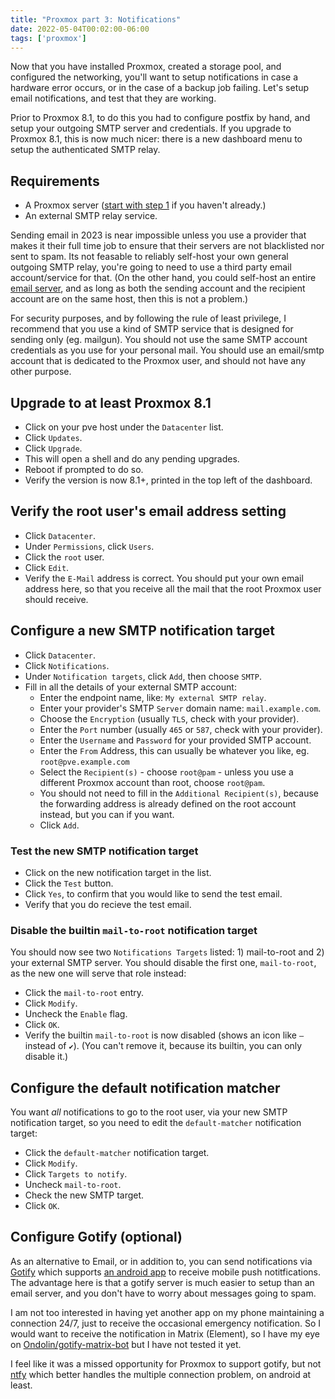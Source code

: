 ```yaml
---
title: "Proxmox part 3: Notifications"
date: 2022-05-04T00:02:00-06:00
tags: ['proxmox']
---
```


Now that you have installed Proxmox, created a storage pool, and
configured the networking, you'll want to setup notifications in case
a hardware error occurs, or in the case of a backup job failing. Let's
setup email notifications, and test that they are working.

Prior to Proxmox 8.1, to do this you had to configure postfix by hand,
and setup your outgoing SMTP server and credentials. If you upgrade to
Proxmox 8.1, this is now much nicer: there is a new dashboard menu to
setup the authenticated SMTP relay.

## Requirements

 * A Proxmox server ([start with step 1](/blog/proxmox/01-install/) if
   you haven't already.)
 * An external SMTP relay service.

Sending email in 2023 is near impossible unless you use a provider
that makes it their full time job to ensure that their servers are not
blacklisted nor sent to spam. Its not feasable to reliably self-host
your own general outgoing SMTP relay, you're going to need to use a
third party email account/service for that. (On the other hand, you
could self-host an entire [email server](https://mailu.io/), and as
long as both the sending account and the recipient account are on the
same host, then this is not a problem.)

For security purposes, and by following the rule of least privilege, I
recommend that you use a kind of SMTP service that is designed for
sending only (eg. mailgun). You should not use the same SMTP account
credentials as you use for your personal mail. You should use an
email/smtp account that is dedicated to the Proxmox user, and should
not have any other purpose.

## Upgrade to at least Proxmox 8.1

 * Click on your pve host under the `Datacenter` list.
 * Click `Updates`.
 * Click `Upgrade`.
 * This will open a shell and do any pending upgrades.
 * Reboot if prompted to do so.
 * Verify the version is now 8.1+, printed in the top left of the
   dashboard.

## Verify the root user's email address setting

 * Click `Datacenter`.
 * Under `Permissions`, click `Users`.
 * Click the `root` user.
 * Click `Edit`.
 * Verify the `E-Mail` address is correct. You should put your own
   email address here, so that you receive all the mail that the root
   Proxmox user should receive.

## Configure a new SMTP notification target

 * Click `Datacenter`.
 * Click `Notifications`.
 * Under `Notification targets`, click `Add`, then choose `SMTP`.
 * Fill in all the details of your external SMTP account:
   * Enter the endpoint name, like: `My external SMTP relay`.
   * Enter your provider's SMTP `Server` domain name: `mail.example.com`.
   * Choose the `Encryption` (usually `TLS`, check with your provider).
   * Enter the `Port` number (usually `465` or `587`, check with your provider).
   * Enter the `Username` and `Password` for your provided SMTP account.
   * Enter the `From` Address, this can usually be whatever you like,
     eg. `root@pve.example.com`
   * Select the `Recipient(s)` - choose `root@pam` - unless you use a
     different Proxmox account than root, choose `root@pam`.
   * You should not need to fill in the `Additional Recipient(s)`,
     because the forwarding address is already defined on the root
     account instead, but you can if you want.
   * Click `Add`.

### Test the new SMTP notification target

 * Click on the new notification target in the list.
 * Click the `Test` button.
 * Click `Yes`, to confirm that you would like to send the test email.
 * Verify that you do recieve the test email.

### Disable the builtin `mail-to-root` notification target

You should now see two `Notifications Targets` listed: 1) mail-to-root
and 2) your external SMTP server. You should disable the first one,
`mail-to-root`, as the new one will serve that role instead:

 * Click the `mail-to-root` entry.
 * Click `Modify`.
 * Uncheck the `Enable` flag.
 * Click `OK`.
 * Verify the builtin `mail-to-root` is now disabled (shows an icon
   like `—` instead of `✔`). (You can't remove it, because its
   builtin, you can only disable it.)

## Configure the default notification matcher

You want *all* notifications to go to the root user, via your new SMTP
notification target, so you need to edit the `default-matcher`
notification target:

 * Click the `default-matcher` notification target.
 * Click `Modify`.
 * Click `Targets to notify`.
 * Uncheck `mail-to-root`.
 * Check the new SMTP target.
 * Click `OK`.

## Configure Gotify (optional)

As an alternative to Email, or in addition to, you can send
notifications via [Gotify](https://gotify.net/) which supports [an
android app](https://f-droid.org/de/packages/com.github.gotify/) to
receive mobile push notitfications. The advantage here is that a
gotify server is much easier to setup than an email server, and you
don't have to worry about messages going to spam.

I am not too interested in having yet another app on my phone
maintaining a connection 24/7, just to receive the occasional
emergency notification. So I would want to receive the notification in
Matrix (Element), so I have my eye on
[Ondolin/gotify-matrix-bot](https://github.com/Ondolin/gotify-matrix-bot)
but I have not tested it yet.

I feel like it was a missed opportunity for Proxmox to support gotify,
but not [ntfy](https://ntfy.sh/) which better handles the multiple
connection problem, on android at least.
